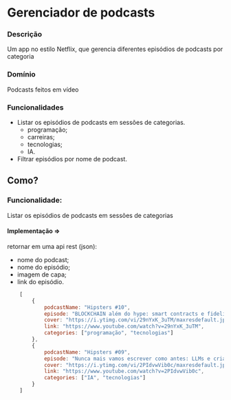 # Gerenciador de podcasts

### Descrição
Um app no estilo Netflix, que gerencia diferentes episódios de podcasts por 
categoria

### Domínio
Podcasts feitos em vídeo

### Funcionalidades
- Listar os episódios de podcasts em sessões de categorias.
  - programação;
  - carreiras;
  - tecnologias;
  - IA.
- Filtrar episódios por nome de podcast.

## Como?

### Funcionalidade:
Listar os episódios de podcasts em sessões de categorias
#### Implementação =>
retornar em uma api rest (json):
- nome do podcast;
- nome do episódio;
- imagem de capa;
- link do episódio.

```js
    [  
        {
            podcastName: "Hipsters #10",
            episode: "BLOCKCHAIN além do hype: smart contracts e fidelidade | Fabiano Miranda - Soul Up #10",
            cover: "https://i.ytimg.com/vi/29nYxK_3uTM/maxresdefault.jpg?sqp=-oaymwEnCNACELwBSFryq4qpAxkIARUAAIhCGAHYAQHiAQoIGBACGAY4AUAB&amp;rs=AOn4CLCGtkJbWApARpnNGyK6GKIJtylpbg",
            link: "https://www.youtube.com/watch?v=29nYxK_3uTM",
            categories: ["programação", "tecnologias"]
        },
        {
            podcastName: "Hipsters #09",
            episode: "Nunca mais vamos escrever como antes: LLMs e criatividade | Felipe Iszlaji - Clarice.AI #09",
            cover: "https://i.ytimg.com/vi/2PIdvwVib0c/maxresdefault.jpg?sqp=-oaymwEnCNACELwBSFryq4qpAxkIARUAAIhCGAHYAQHiAQoIGBACGAY4AUAB&rs=AOn4CLCJ9u5O8fienQZbMJAzR1LMqIiKnA",
            link: "https://www.youtube.com/watch?v=2PIdvwVib0c",
            categories: ["IA", "tecnologias"]
        }
    ]  
```


